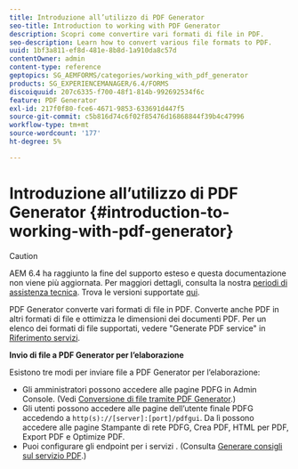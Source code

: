 ```yaml
---
title: Introduzione all’utilizzo di PDF Generator
seo-title: Introduction to working with PDF Generator
description: Scopri come convertire vari formati di file in PDF.
seo-description: Learn how to convert various file formats to PDF.
uuid: 1bf3a811-ef8d-481e-8b8d-1a910da8c57d
contentOwner: admin
content-type: reference
geptopics: SG_AEMFORMS/categories/working_with_pdf_generator
products: SG_EXPERIENCEMANAGER/6.4/FORMS
discoiquuid: 207c6335-f700-48f1-814b-992692534f6c
feature: PDF Generator
exl-id: 217f0f80-fce6-4671-9853-633691d447f5
source-git-commit: c5b816d74c6f02f85476d16868844f39b4c47996
workflow-type: tm+mt
source-wordcount: '177'
ht-degree: 5%

---
```


# Introduzione all’utilizzo di PDF Generator {#introduction-to-working-with-pdf-generator}

>[!CAUTION]
>
>AEM 6.4 ha raggiunto la fine del supporto esteso e questa documentazione non viene più aggiornata. Per maggiori dettagli, consulta la nostra [periodi di assistenza tecnica](https://helpx.adobe.com/it/support/programs/eol-matrix.html). Trova le versioni supportate [qui](https://experienceleague.adobe.com/docs/).

PDF Generator converte vari formati di file in PDF. Converte anche PDF in altri formati di file e ottimizza le dimensioni dei documenti PDF. Per un elenco dei formati di file supportati, vedere &quot;Generate PDF service&quot; in [Riferimento servizi](https://www.adobe.com/go/learn_aemforms_services_63).

**Invio di file a PDF Generator per l’elaborazione**

Esistono tre modi per inviare file a PDF Generator per l’elaborazione:

* Gli amministratori possono accedere alle pagine PDFG in Admin Console. (Vedi [Conversione di file tramite PDF Generator](/help/forms/using/admin-help/converting-files-using-pdf-generator.md).)
* Gli utenti possono accedere alle pagine dell’utente finale PDFG accedendo a `http(s)://[server]:[port]/pdfgui`. Da lì possono accedere alle pagine Stampante di rete PDFG, Crea PDF, HTML per PDF, Export PDF e Optimize PDF.
* Puoi configurare gli endpoint per i servizi . (Consulta <!--Fix broken link Managing Endpoints and --> [Generare consigli sul servizio PDF](/help/forms/using/admin-help/configuring-watched-folder-endpoints.md#generate-pdf-service-recommendations).)
